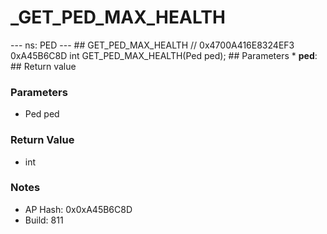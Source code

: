 # _GET_PED_MAX_HEALTH

--- ns: PED --- ## GET_PED_MAX_HEALTH  // 0x4700A416E8324EF3 0xA45B6C8D int GET_PED_MAX_HEALTH(Ped ped);   ## Parameters * **ped**:  ## Return value

### Parameters
* Ped ped

### Return Value
* int

### Notes
* AP Hash: 0x0xA45B6C8D
* Build: 811

